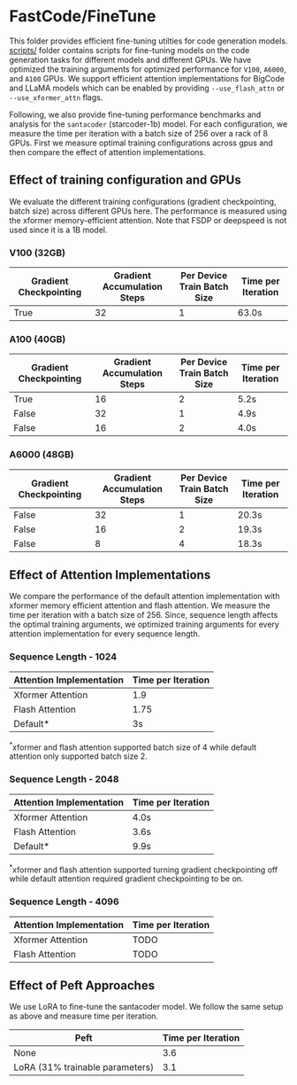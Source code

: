 # FastCode/FineTune
This folder provides efficient fine-tuning utilties for code generation models. [scripts/](scripts/) folder contains scripts for fine-tuning models on the code generation tasks for different models and different GPUs. We have optimized the training arguments for optimized performance for `V100`, `A6000`, and `A100` GPUs. We support efficient attention implementations for BigCode and LLaMA models which can be enabled by providing `--use_flash_attn` or `--use_xformer_attn` flags.

Following, we also provide fine-tuning performance benchmarks and analysis for the `santacoder` (starcoder-1b) model. For each configuration, we measure the time per iteration with a batch size of 256 over a rack of 8 GPUs. First we measure optimal training configurations across gpus and then compare the effect of attention implementations.


## Effect of training configuration and GPUs
We evaluate the different training configurations (gradient checkpointing, batch size) across different GPUs here. The performance is measured using the xformer memory-efficient attention. Note that FSDP or deepspeed is not used since it is a 1B model.
### V100 (32GB)
| Gradient Checkpointing | Gradient Accumulation Steps | Per Device Train Batch Size | Time per Iteration |
| --- | --- | --- | --- |
| True | 32 | 1 | 63.0s |

### A100 (40GB)
| Gradient Checkpointing | Gradient Accumulation Steps | Per Device Train Batch Size | Time per Iteration |
| --- | --- | --- | --- |
| True | 16 | 2 | 5.2s |
| False | 32 | 1 | 4.9s |
| False | 16 | 2 | 4.0s |

### A6000 (48GB)
| Gradient Checkpointing | Gradient Accumulation Steps | Per Device Train Batch Size | Time per Iteration |
| --- | --- | --- | --- |
| False | 32 | 1 | 20.3s |
| False | 16 | 2 | 19.3s |
| False | 8 | 4 | 18.3s |

## Effect of Attention Implementations
We compare the performance of the default attention implementation with xformer memory efficient attention and flash attention. We measure the time per iteration with a batch size of 256. Since, sequence length affects the optimal training arguments, we optimized training arguments for every attention implementation for every sequence length.
### Sequence Length - 1024
| Attention Implementation | Time per Iteration |
| --- | --- |
| Xformer Attention | 1.9 |
| Flash Attention | 1.75 |
| Default* | 3s |

<sup>*</sup>xformer and flash attention supported batch size of 4 while default attention only supported batch size 2.

### Sequence Length - 2048
| Attention Implementation | Time per Iteration |
| --- | --- |
| Xformer Attention | 4.0s |
| Flash Attention | 3.6s |
| Default* | 9.9s |

<sup>*</sup>xformer and flash attention supported turning gradient checkpointing off while default attention required gradient checkpointing to be on.

### Sequence Length - 4096
| Attention Implementation | Time per Iteration |
| --- | --- |
| Xformer Attention | TODO |
| Flash Attention | TODO |

## Effect of Peft Approaches
We use LoRA to fine-tune the santacoder model. We follow the same setup as above and measure time per iteration.

| Peft | Time per Iteration |
| --- | --- |
| None | 3.6 |
| LoRA (31% trainable parameters) | 3.1 |
